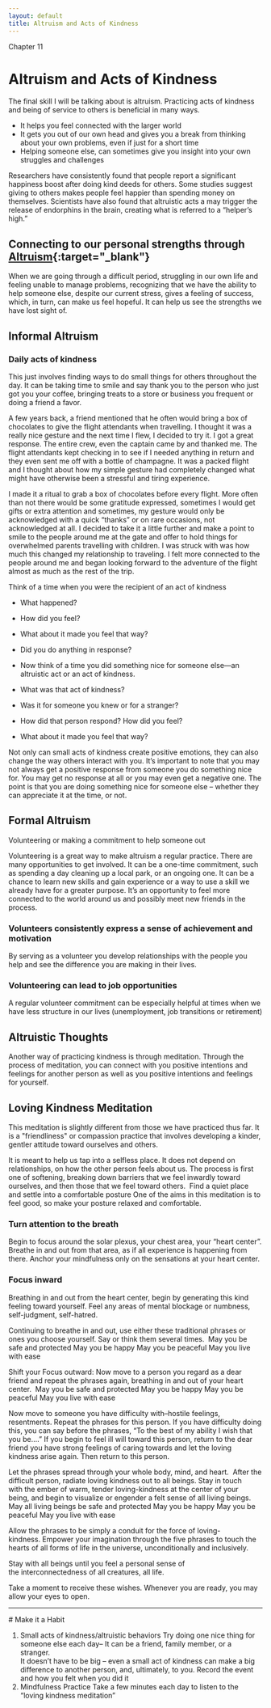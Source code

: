 ```yaml
---
layout: default
title: Altruism and Acts of Kindness  
---
```

<p class="type">Chapter 11</p>

# Altruism and Acts of Kindness
The final skill I will be talking about is altruism. Practicing acts of kindness and being of service to others is beneficial in many ways.  
- It helps you feel connected with the larger world
- It gets you out of our own head and gives you a break from thinking about your own problems, even if just for a short time 
- Helping someone else, can sometimes give you insight into your own struggles and challenges  

Researchers have consistently found that people report a significant happiness boost after doing kind deeds for others. Some studies suggest giving to others makes people feel happier than spending money on themselves. Scientists have also found that altruistic acts a may trigger the release of endorphins in the brain, creating what is referred to a “helper’s high.” 

## Connecting to our personal strengths through [Altruism](http://greatergood.berkeley.edu/topic/altruism/definition){:target="_blank"}
When we are going through a difficult period, struggling in our own life and feeling unable to manage problems, recognizing that we have the ability to help someone else, despite our current stress, gives a feeling of success, which, in turn, can make us feel hopeful. It can help us see the strengths we have lost sight of.

## Informal Altruism

### Daily acts of kindness 
This just involves finding ways to do small things for others throughout the day. It can be taking time to smile and say thank you to the person who just got you your coffee, bringing treats to a store or business you frequent or doing a friend a favor. 

<div class="story">
<p>A few years back, a friend mentioned that he often would bring a box of chocolates to give the flight attendants when travelling. I thought it was a really nice gesture and the next time I flew, I decided to try it. I got a great response. The entire crew, even the captain came by and thanked me. The flight attendants kept checking in to see if I needed anything in return and they even sent me off with a bottle of champagne. It was a packed flight and I thought about how my simple gesture had completely changed what might have otherwise been a stressful and tiring experience.</p>
<p>I made it a ritual to grab a box of chocolates before every flight. More often than not there would be some gratitude expressed, sometimes I would get gifts or extra attention and sometimes, my gesture would only be acknowledged with a quick “thanks” or on rare occasions, not acknowledged at all. I decided to take it a little further and make a point to smile to the people around me at the gate and offer to hold things for overwhelmed parents travelling with children. I was struck with was how much this changed my relationship to traveling. I felt more connected to the people around me and began looking forward to the adventure of the flight almost as much as the rest of the trip.</p>
</div>

Think of a time when you were the recipient of an act of kindness 
- What happened? 
- How did you feel?
- What about it made you feel that way? 
- Did you do anything in response?

- Now think of a time you did something nice for someone else&mdash;an altruistic act or an act of kindness.  
- What was that act of kindness? 
- Was it for someone you knew or for a stranger?  
- How did that person respond?  How did you feel?  
- What about it made you feel that way?  

Not only can small acts of kindness create positive emotions, they can also change the way others interact with you.  It’s important to note that you may not always get a positive response from someone you do something nice for.  You may get no response at all or you may even get a negative one. The point is that you are doing something nice for someone else – whether they can appreciate it at the time, or not.  

## Formal Altruism 

 Volunteering or making a commitment to help someone out  
 
Volunteering is a great way to make altruism a regular practice. There are many opportunities to get involved. It can be a one-time commitment, such as spending a day cleaning up a local park, or an ongoing one.  It can be a chance to learn new skills and gain experience or a way to use a skill we already have for a greater purpose. It’s an opportunity to feel more connected to the world around us and possibly meet new friends in the process. 

### Volunteers consistently express a sense of achievement and motivation
By serving as a volunteer you develop relationships with the people you help and see the difference you are making in their lives.

### Volunteering can lead to job opportunities 
A regular volunteer commitment can be especially helpful at times when we have less structure in our lives (unemployment, job transitions or retirement) 

## Altruistic Thoughts 
Another way of practicing kindness is through meditation. Through the process of meditation, you can connect with you positive intentions and feelings for another person as well as you positive intentions and feelings for yourself.   

## Loving Kindness Meditation
This meditation is slightly different from those we have practiced thus far. It is a "friendliness" or compassion practice that involves developing a kinder, gentler attitude toward ourselves and others. 

It is meant to help us tap into a selfless place. It does not depend on relationships, on how the other person feels about us. The process is first one of softening, breaking down barriers that we feel inwardly toward ourselves, and then those that we feel toward others. 
Find a quiet place and settle into a comfortable posture
One of the aims in this meditation is to feel good, so make your posture relaxed and comfortable. 

### Turn attention to the breath
Begin to focus around the solar plexus, your chest area, your “heart center”. Breathe in and out from that area, as if all experience is happening from there. Anchor your mindfulness only on the sensations at your heart center.

### Focus inward
Breathing in and out from the heart center, begin by generating this kind feeling toward yourself. Feel any areas of mental blockage or numbness, self-judgment, self-hatred. 

Continuing to breathe in and out, use either these traditional phrases or ones you choose yourself. Say or think them several times. 
May you be safe and protected
May you be happy
May you be peaceful
May you live with ease

Shift your Focus outward: Now move to a person you regard as a dear friend and repeat the phrases again, breathing in and out of your heart center. 
May you be safe and protected
May you be happy
May you be peaceful
May you live with ease

Now move to someone you have difficulty with–hostile feelings, resentments. Repeat the phrases for this person. If you have difficulty doing this, you can say before the phrases, “To the best of my ability I wish that you be….” If you begin to feel ill will toward this person, return to the dear friend you have strong feelings of caring towards and let the loving kindness arise again. Then return to this person.

Let the phrases spread through your whole body, mind, and heart. 
After the difficult person, radiate loving kindness out to all beings. Stay in touch with the ember of warm, tender loving-kindness at the center of your being, and begin to visualize or engender a felt sense of all living beings.  
May all living beings be safe and protected
May you be happy
May you be peaceful
May you live with ease
 
Allow the phrases to be simply a conduit for the force of loving-kindness. Empower your imagination through the five phrases to touch the hearts of all forms of life in the universe, unconditionally and inclusively. 

Stay with all beings until you feel a personal sense of the interconnectedness of all creatures, all life.

Take a moment to receive these wishes. Whenever you are ready, you may allow your eyes to open.

<hr/>
# Make it a Habit 

1. Small acts of kindness/altruistic behaviors 
Try doing one nice thing for someone else each day– 
It can be a friend, family member, or a stranger.  
It doesn’t have to be big – even a small act of kindness can make a big difference to another person, and, ultimately, to you. 
Record the event and how you felt when you did it
2. Mindfulness Practice 
Take a few minutes each day to listen to the “loving kindness meditation”
